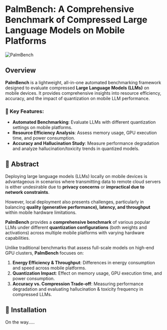 # PalmBench: A Comprehensive Benchmark of Compressed Large Language Models on Mobile Platforms

![PalmBench](./D6C214EB-7BBC-4C22-B9F5-E9171ED77C60.png)

## Overview

**PalmBench** is a lightweight, all-in-one automated benchmarking framework designed to evaluate compressed **Large Language Models (LLMs)** on mobile devices. It provides comprehensive insights into resource efficiency, accuracy, and the impact of quantization on mobile LLM performance.

### 📌 Key Features:
- **Automated Benchmarking**: Evaluate LLMs with different quantization settings on mobile platforms.
- **Resource Efficiency Analysis**: Assess memory usage, GPU execution time, and power consumption.
- **Accuracy and Hallucination Study**: Measure performance degradation and analyze hallucination/toxicity trends in quantized models.

## 📖 Abstract

Deploying large language models (LLMs) locally on mobile devices is advantageous in scenarios where transmitting data to remote cloud servers is either undesirable due to **privacy concerns** or **impractical due to network constraints**. 

However, local deployment also presents challenges, particularly in balancing **quality (generative performance), latency, and throughput** within mobile hardware limitations.

**PalmBench** provides a **comprehensive benchmark** of various popular LLMs under different **quantization configurations** (both weights and activations) across multiple mobile platforms with varying hardware capabilities.

Unlike traditional benchmarks that assess full-scale models on high-end GPU clusters, **PalmBench** focuses on:
1. **Energy Efficiency & Throughput**: Differences in energy consumption and speed across mobile platforms.
2. **Quantization Impact**: Effect on memory usage, GPU execution time, and power consumption.
3. **Accuracy vs. Compression Trade-off**: Measuring performance degradation and evaluating hallucination & toxicity frequency in compressed LLMs.

## 🚀 Installation

On the way.....
